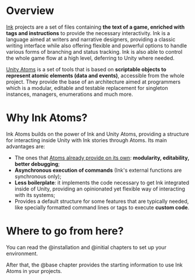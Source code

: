 # Overview

[Ink](https://www.inklestudios.com/ink/) projects are a set of files containing **the text of a game, enriched with tags and instructions** to provide the necessary interactivity. Ink is a language aimed at writers and narrative designers, providing a classic writing interface while also offering flexible and powerful options to handle various forms of branching and status tracking. Ink is also able to control the whole game flow at a high level, deferring to Unity where needed.

[Unity Atoms](https://unity-atoms.github.io/unity-atoms/) is a set of tools that is based on **scriptable objects to represent atomic elements (data and events)**, accessible from the whole project. They provide the base of an architecture aimed at programmers which is a modular, editable and testable replacement for singleton instances, managers, enumerations and much more.

# Why Ink Atoms?

Ink Atoms builds on the power of Ink and Unity Atoms, providing a structure for interacting inside Unity with Ink stories through Atoms. Its main advantages are:

- The ones that [Atoms already provide on its own](https://github.com/unity-atoms/unity-atoms?tab=readme-ov-file#motivation): **modularity, editability, better debugging**;
- **Asynchronous execution of commands** (Ink's external functions are synchronous only);
- **Less boilerplate**: it implements the code necessary to get Ink integrated inside of Unity, providing an opinionated yet flexible way of interacting with its systems;
- Provides a default structure for some features that are typically needed, like specially formatted command lines or tags to execute **custom code**.

# Where to go from here?

You can read the @installation and @initial chapters to set up your environment.

After that, the @base chapter provides the starting information to use Ink Atoms in your projects.